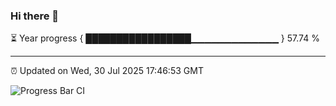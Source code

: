 ### Hi there 👋

⏳ Year progress { █████████████████▁▁▁▁▁▁▁▁▁▁▁▁▁ } 57.74 %

---

⏰ Updated on Wed, 30 Jul 2025 17:46:53 GMT

![Progress Bar CI](https://github.com/IshwaranRudhara/GIT-ACTION/workflows/Progress%20Bar%20CI/badge.svg)
